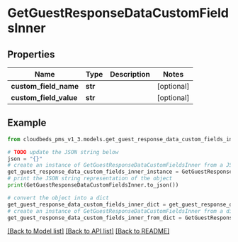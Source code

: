 # GetGuestResponseDataCustomFieldsInner


## Properties

Name | Type | Description | Notes
------------ | ------------- | ------------- | -------------
**custom_field_name** | **str** |  | [optional] 
**custom_field_value** | **str** |  | [optional] 

## Example

```python
from cloudbeds_pms_v1_3.models.get_guest_response_data_custom_fields_inner import GetGuestResponseDataCustomFieldsInner

# TODO update the JSON string below
json = "{}"
# create an instance of GetGuestResponseDataCustomFieldsInner from a JSON string
get_guest_response_data_custom_fields_inner_instance = GetGuestResponseDataCustomFieldsInner.from_json(json)
# print the JSON string representation of the object
print(GetGuestResponseDataCustomFieldsInner.to_json())

# convert the object into a dict
get_guest_response_data_custom_fields_inner_dict = get_guest_response_data_custom_fields_inner_instance.to_dict()
# create an instance of GetGuestResponseDataCustomFieldsInner from a dict
get_guest_response_data_custom_fields_inner_from_dict = GetGuestResponseDataCustomFieldsInner.from_dict(get_guest_response_data_custom_fields_inner_dict)
```
[[Back to Model list]](../README.md#documentation-for-models) [[Back to API list]](../README.md#documentation-for-api-endpoints) [[Back to README]](../README.md)


